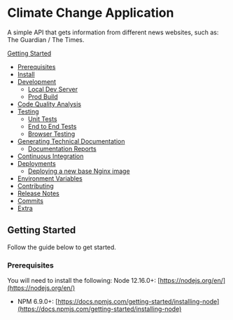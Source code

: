 # Climate Change Application
A simple API that gets information from different news websites, such as: The Guardian / The Times.

[Getting Started](#getting-started)
  - [Prerequisites](#prerequisites)
  - [Install](#install)
- [Development](#development)
  - [Local Dev Server](#local-dev-server)
  - [Prod Build](#prod-build)
- [Code Quality Analysis](#code-quality-analysis)
- [Testing](#testing)
  - [Unit Tests](#unit-tests)
  - [End to End Tests](#end-to-end-tests)
  - [Browser Testing](#browser-testing)
- [Generating Technical Documentation](#generating-technical-documentation)
  - [Documentation Reports](#documentation-reports)
- [Continuous Integration](#continuous-integration)
- [Deployments](#deployments)
  - [Deploying a new base Nginx image](#deploying-a-new-base-nginx-image)
- [Environment Variables](#environment-variables)
- [Contributing](#contributing)
- [Release Notes](#release-notes)
- [Commits](#commits)
- [Extra](#extra)


## Getting Started

Follow the guide below to get started.

### Prerequisites

You will need to install the following:
Node 12.16.0+: [https://nodejs.org/en/](https://nodejs.org/en/)
- NPM 6.9.0+: [https://docs.npmjs.com/getting-started/installing-node](https://docs.npmjs.com/getting-started/installing-node)
